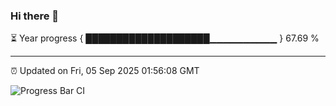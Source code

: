 ### Hi there 👋

⏳ Year progress { ████████████████████▁▁▁▁▁▁▁▁▁▁ } 67.69 %

---

⏰ Updated on Fri, 05 Sep 2025 01:56:08 GMT

![Progress Bar CI](https://github.com/DhruviPatel157/GitHub-Actions-Demo/workflows/Progress%20Bar%20CI/badge.svg)
